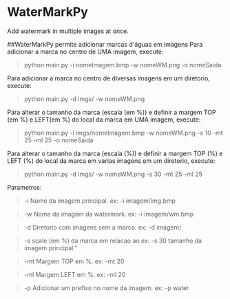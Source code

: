 # WaterMarkPy
Add watermark in multiple images at once.

##WaterMarkPy permite adicionar marcas d'águas em imagens
Para adicionar a marca no centro de UMA imagem, execute:
> python main.py -i nomeImagem.bmp -w nomeWM.png -o nomeSaida

Para adicionar a marca no centro de diversas imagens em um diretorio, execute:
> python main.py -d imgs/ -w nomeWM.png

Para alterar o tamanho da marca (escala (em %)) e definir a margem TOP (em %) e LEFT(em %) do local da marca em UMA imagem, execute:
> python main.py -i imgs/nomeImagem.bmp -w nomeWM.png -s 10 -mt 25 -ml 25 -o nomeSaida

Para alterar o tamanho da marca (escala (%)) e definir a margem TOP (%) e LEFT (%) do local da marca em varias imagens em um diretorio, execute:
> python main.py -d imgs/ -w nomeWM.png -s 30 -mt 25 -ml 25

Parametros: 

> -i Nome da imagem principal.               ex: -i imagem/img.bmp

> -w Nome da imagem da watermark.            ex: -i imagem/wm.bmp

> -d Diretorio com imagens sem a marca.      ex: -d imagem/

> -s scale (em %) da marca em relacao ao     ex: -s 30
tamanho da imagem principal."

> -mt Margem TOP em %.                       ex: -mt 20

> -ml Margem LEFT em %.                      ex: -ml 20

> -p Adicionar um prefixo no nome da imagem. ex: -p water
